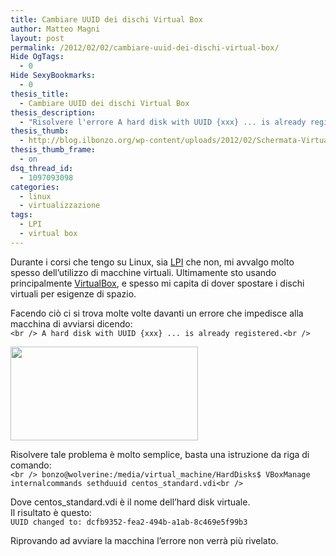 ```yaml
---
title: Cambiare UUID dei dischi Virtual Box
author: Matteo Magni
layout: post
permalink: /2012/02/02/cambiare-uuid-dei-dischi-virtual-box/
Hide OgTags:
  - 0
Hide SexyBookmarks:
  - 0
thesis_title:
  - Cambiare UUID dei dischi Virtual Box
thesis_description:
  - "Risolvere l'errore A hard disk with UUID {xxx} ... is already registered. su virtualbox"
thesis_thumb:
  - http://blog.ilbonzo.org/wp-content/uploads/2012/02/Schermata-VirtualBox-Errore-UUID-150x150.png
thesis_thumb_frame:
  - on
dsq_thread_id:
  - 1097093098
categories:
  - linux
  - virtualizzazione
tags:
  - LPI
  - virtual box
---
```

Durante i corsi che tengo su Linux, sia [LPI][1] che non, mi avvalgo molto spesso dell&#8217;utilizzo di macchine virtuali. Ultimamente sto usando principalmente [VirtualBox][2], e spesso mi capita di dover spostare i dischi virtuali per esigenze di spazio.

Facendo ciò ci si trova molte volte davanti un errore che impedisce alla macchina di avviarsi dicendo:  
`<br />
A hard disk with UUID {xxx} ... is already registered.<br />
`

[<img src="http://magni.me/wp-content/uploads/2012/02/Schermata-VirtualBox-Errore-UUID-300x150.png" alt="" title="Schermata-VirtualBox-Errore-UUID" width="300" height="150" class="aligncenter size-medium wp-image-599" />][3]

Risolvere tale problema è molto semplice, basta una istruzione da riga di comando:  
`<br />
bonzo@wolverine:/media/virtual_machine/HardDisks$ VBoxManage internalcommands sethduuid centos_standard.vdi<br />
`

Dove centos_standard.vdi è il nome dell&#8217;hard disk virtuale.  
Il risultato è questo:  
`UUID changed to: dcfb9352-fea2-494b-a1ab-8c469e5f99b3`

Riprovando ad avviare la macchina l&#8217;errore non verrà più rivelato.

<div class='kindleWidget kindleLight' >
  
</div>



 [1]: http://blog.ilbonzo.org/2010/09/28/certificazione-linux-lpic-1-junior-admin/ "Certificazione Linux LPIC-1 junior admin"
 [2]: http://blog.ilbonzo.org/2007/05/24/virtualizzazione/ "Virtualizzazione"
 [3]: http://magni.me/wp-content/uploads/2012/02/Schermata-VirtualBox-Errore-UUID.png